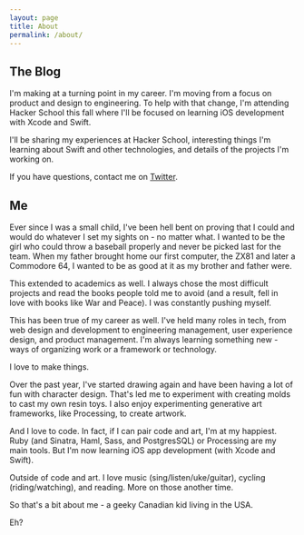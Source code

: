```yaml
---
layout: page
title: About
permalink: /about/
---
```


The Blog
--------

I'm making at a turning point in my career. I'm moving from a focus on product
and design to engineering. To help with that change, I'm attending Hacker
School this fall where I'll be focused on learning iOS development with Xcode
and Swift.

I'll be sharing my experiences at Hacker School, interesting things I'm learning
about Swift and other technologies, and details of the projects I'm working on.

If you have questions, contact me
on [Twitter](https://twitter.com/ursooperduper).


Me
--------

Ever since I was a small child, I've been hell bent on proving that I could
and would do whatever I set my sights on - no matter what. I wanted to be the
girl who could throw a baseball properly and never be picked last for the team.
When my father brought home our first computer, the ZX81 and later a Commodore
64, I wanted to be as good at it as my brother and father were.

This extended to academics as well. I always chose the most difficult
projects and read the books people told me to avoid (and a result, fell in love
with books like War and Peace). I was constantly pushing myself.

This has been true of my career as well. I've held many roles in tech, from web
design and development to engineering management, user experience
design, and product management. I'm always learning something new -
ways of organizing work or a framework or technology.

I love to make things.

Over the past year, I've started drawing again and have been having a lot of
fun with character design. That's led me to experiment with creating molds to
cast my own resin toys. I also enjoy experimenting generative art frameworks, like
Processing, to create artwork.

And I love to code. In fact, if I can pair code and art, I'm at my happiest.
Ruby (and Sinatra, Haml, Sass, and PostgresSQL) or Processing are my main tools.
But I'm now learning iOS app development (with Xcode and Swift).

Outside of code and art. I love music (sing/listen/uke/guitar), cycling
(riding/watching), and reading. More on those another time.

So that's a bit about me - a geeky Canadian kid living in the USA.  

Eh?

